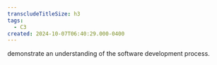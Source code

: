 ```yaml
---
transcludeTitleSize: h3
tags:
  - C3
created: 2024-10-07T06:40:29.000-0400
---
```

demonstrate an understanding of the software development process.